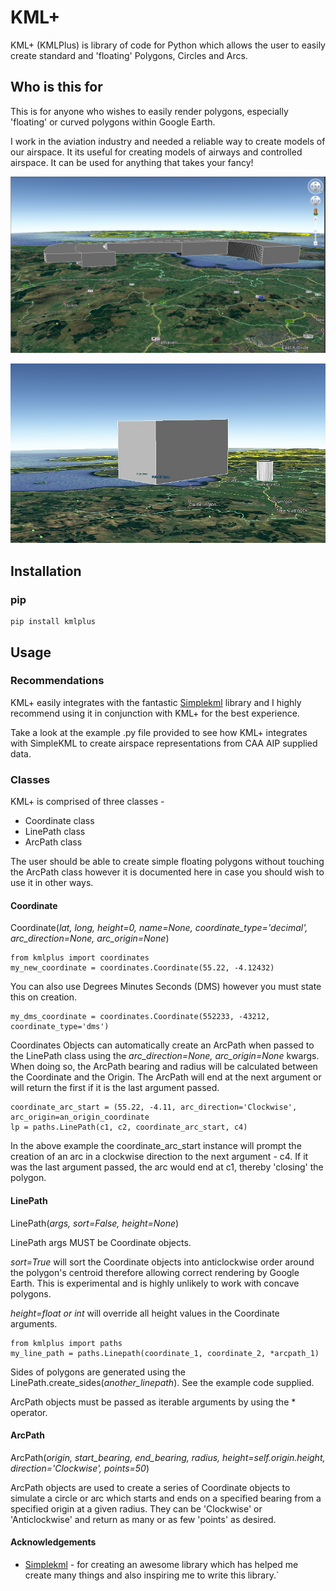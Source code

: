# KML+

KML+ (KMLPlus) is library of code for Python which allows the user to easily create standard and 'floating' Polygons,
Circles and Arcs.

## Who is this for

This is for anyone who wishes to easily render polygons, especially 'floating' or curved polygons within Google Earth.

I work in the aviation industry and needed a reliable way to create models of our airspace. It its useful for creating
models of airways and controlled airspace. It can be used for anything that takes your fancy!

![Prestwick airspace example](img/egpk_airspace_sideon.png)

![Floating polygon example](img/floating_polygon_1.jpg)

## Installation

### pip

```
pip install kmlplus
```

## Usage

### Recommendations

KML+ easily integrates with the fantastic [Simplekml](https://pypi.org/project/simplekml/) library and I highly
recommend using it in conjunction with KML+ for the best experience.

Take a look at the example .py file provided to see how KML+ integrates with SimpleKML to create airspace
representations from CAA AIP supplied data.

### Classes

KML+ is comprised of three classes -

- Coordinate class
- LinePath class
- ArcPath class

The user should be able to create simple floating polygons without touching the ArcPath class however it is documented
here in case you should wish to use it in other ways.

#### Coordinate

Coordinate(*lat, long, height=0, name=None, coordinate_type='decimal', arc_direction=None, arc_origin=None*)

```
from kmlplus import coordinates
my_new_coordinate = coordinates.Coordinate(55.22, -4.12432)
```

You can also use Degrees Minutes Seconds (DMS) however you must state this on creation.

```
my_dms_coordinate = coordinates.Coordinate(552233, -43212, coordinate_type='dms')
```

Coordinates Objects can automatically create an ArcPath when passed to the LinePath class using the *arc_direction=None,
arc_origin=None* kwargs. When doing so, the ArcPath bearing and radius will be calculated between the Coordinate and the
Origin. The ArcPath will end at the next argument or will return the first if it is the last argument passed.

```
coordinate_arc_start = (55.22, -4.11, arc_direction='Clockwise', arc_origin=an_origin_coordinate
lp = paths.LinePath(c1, c2, coordinate_arc_start, c4)
```

In the above example the coordinate_arc_start instance will prompt the creation of an arc in a clockwise direction to
the next argument - c4. If it was the last argument passed, the arc would end at c1, thereby 'closing' the polygon.

#### LinePath

LinePath(*args, sort=False, height=None*)

LinePath args MUST be Coordinate objects.

*sort=True* will sort the Coordinate objects into anticlockwise order around the polygon's centroid therefore allowing
correct rendering by Google Earth. This is experimental and is highly unlikely to work with concave polygons.

*height=float or int* will override all height values in the Coordinate arguments.

```
from kmlplus import paths
my_line_path = paths.Linepath(coordinate_1, coordinate_2, *arcpath_1)
```

Sides of polygons are generated using the LinePath.create_sides(*another_linepath*). See the example code supplied.

ArcPath objects must be passed as iterable arguments by using the * operator.

#### ArcPath

ArcPath(*origin, start_bearing, end_bearing, radius, height=self.origin.height, direction='Clockwise', points=50*)

ArcPath objects are used to create a series of Coordinate objects to simulate a circle or arc which starts and ends on a
specified bearing from a specified origin at a given radius. They can be 'Clockwise' or 'Anticlockwise' and return as
many or as few 'points' as desired.

#### Acknowledgements

- [Simplekml](https://pypi.org/project/simplekml/) - for creating an awesome library which has helped me create many
  things and also inspiring me to write this library.`


